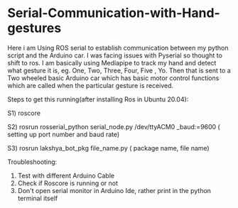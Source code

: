 # Serial-Communication-with-Hand-gestures
Here i am Using ROS serial to establish communication between my python script and the Arduino car. I was facing issues with Pyserial so thought to shift to ros.
I am basically using Mediapipe to track my hand and detect what gesture it is, eg. One, Two, Three, Four, Five , Yo. 
Then that is sent to a Two wheeled basic Arduino car which has basic motor control functions which are called when the particular gesture is received.

Steps to get this running(after installing Ros in Ubuntu 20.04):

S1) roscore

S2) rosrun rosserial_python serial_node.py /dev/ttyACM0 _baud:=9600 ( setting up port number and baud rate)

S3) rosrun lakshya_bot_pkg file_name.py ( package name, file name)

Troubleshooting:
1) Test with different Arduino Cable
2) Check if Roscore is running or not
3) Don't open serial monitor in Arduino Ide, rather print in the python terminal itself
